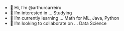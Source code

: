 - 👋 Hi, I’m @arthurcarreiro
- 👀 I’m interested in ... Studying
- 🌱 I’m currently learning ... Math for ML, Java, Python
- 💞️ I’m looking to collaborate on ... Data Science
